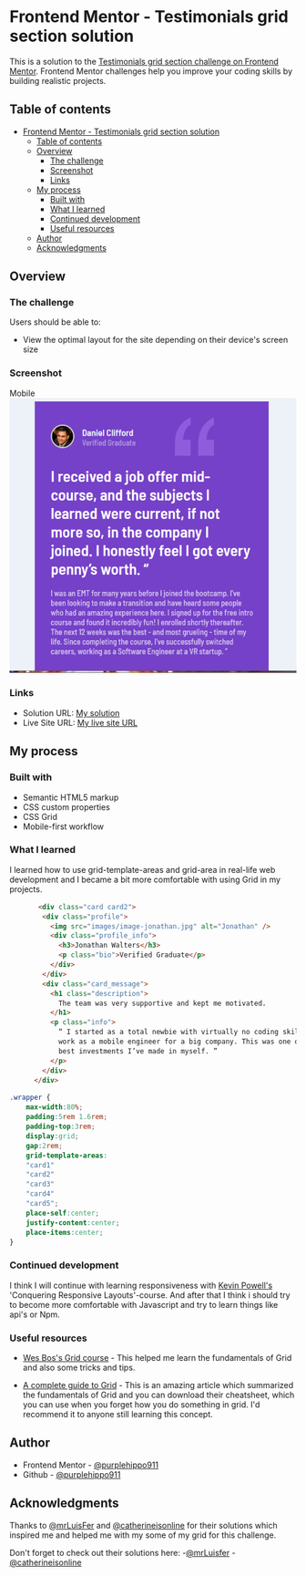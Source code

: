 # Frontend Mentor - Testimonials grid section solution

This is a solution to the [Testimonials grid section challenge on Frontend Mentor](https://www.frontendmentor.io/challenges/testimonials-grid-section-Nnw6J7Un7). Frontend Mentor challenges help you improve your coding skills by building realistic projects. 

## Table of contents

- [Frontend Mentor - Testimonials grid section solution](#frontend-mentor---testimonials-grid-section-solution)
  - [Table of contents](#table-of-contents)
  - [Overview](#overview)
    - [The challenge](#the-challenge)
    - [Screenshot](#screenshot)
    - [Links](#links)
  - [My process](#my-process)
    - [Built with](#built-with)
    - [What I learned](#what-i-learned)
    - [Continued development](#continued-development)
    - [Useful resources](#useful-resources)
  - [Author](#author)
  - [Acknowledgments](#acknowledgments)


## Overview

### The challenge

Users should be able to:

- View the optimal layout for the site depending on their device's screen size

### Screenshot
Mobile
![mobile](design/finished-mobile-layout.png)

### Links

- Solution URL: [My solution](https://www.frontendmentor.io/challenges/testimonials-grid-section-Nnw6J7Un7/hub/testimonials-grid-section-4ZweO4pMNY=)
- Live Site URL: [My live site URL](https://purplehippo911.github.io/GridTestimonials/)

## My process

### Built with

- Semantic HTML5 markup
- CSS custom properties
- CSS Grid
- Mobile-first workflow

### What I learned
I learned how to use grid-template-areas and grid-area in real-life web development and I became a bit more comfortable with using Grid in my projects.

```html
       <div class="card card2">
        <div class="profile">
          <img src="images/image-jonathan.jpg" alt="Jonathan" />
          <div class="profile_info">
            <h3>Jonathan Walters</h3>
            <p class="bio">Verified Graduate</p>
          </div>
        </div>
        <div class="card_message">
          <h1 class="description">
            The team was very supportive and kept me motivated.
          </h1>
          <p class="info">
            “ I started as a total newbie with virtually no coding skills. I now
            work as a mobile engineer for a big company. This was one of the
            best investments I’ve made in myself. ”
          </p>
        </div>
      </div>
```
```css
.wrapper {
    max-width:80%;
    padding:5rem 1.6rem;
    padding-top:3rem;
    display:grid;
    gap:2rem;
    grid-template-areas: 
    "card1"
    "card2" 
    "card3"
    "card4"  
    "card5";
    place-self:center;
    justify-content:center;
    place-items:center;
}

```

### Continued development

I think I will continue with learning responsiveness with [Kevin Powell's][Responsive] 'Conquering Responsive Layouts'-course. And after that I think i should try to become more comfortable with Javascript and try to learn things like api's or Npm. 

[Responsive]:https://www.kevinpowell.co/courses/

### Useful resources

- [Wes Bos's Grid course](https://cssgrid.io/) - This helped me learn the fundamentals of Grid and also some tricks and tips.
  
- [A complete guide to Grid](https://css-tricks.com/snippets/css/complete-guide-grid/) - This is an amazing article which summarized the fundamentals of Grid and you can download their cheatsheet, which you can use when you forget how you do something in grid. I'd recommend it to anyone still learning this concept.

## Author

- Frontend Mentor - [@purplehippo911](https://www.frontendmentor.io/profile/purplehippo911)
- Github - [@purplehippo911](https://github.com/purplehippo911)

## Acknowledgments


Thanks to [@mrLuisFer][1] and [@catherineisonline](https://github.com/catherineisonline) for their solutions which inspired me and helped me with my some of my grid for this challenge.

Don't forget to check out their solutions here:
  -[@mrLuisfer](https://github.com/mrLuisFer/testimonials-section/blob/main/docs/index.html)
-[@catherineisonline](https://github.com/catherineisonline/testimonials-grid-section-frontendmentor/blob/master/styles.css)

[1]:https://github.com/mrLuisfer                                    
